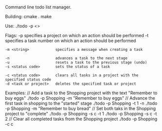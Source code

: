 Command line todo list manager.

Building: 
    cmake .
    make

Use:
    ./todo -p <project name> <<other flags>>

Flags: 
    -p <project name>      specifies a project on which an action should be performed
    -t <task number>       specifies a task number on which an action should be performed
    
    -m <string>            specifies a message when creating a task

    -n                     advances a task to the next stage 
    -u                     resets a task to the previous stage (undo)
    -s <status code>       sets the status of a task 

    -c <status code>       clears all tasks in a project with the specified status code
    -d <task or project>   deletes the specified task or project

Examples:
    // Add a task to the Shopping project with the text "Remember to buy eggs"
    ./todo -p Shopping -m "Remember to buy eggs" 
    // Advance the first task in shopping to the "started" stage
    ./todo -p Shopping -t 1 -n
    ./todo -p Shopping -m "Remember to buy bread"
    // Set both taks in the Shopping project to "complete"
    ./todo -p Shopping -s c -t 1
    ./todo -p Shopping -s c -t 2
    // Clear all completed tasks from the Shopping project
    ./todo -p Shopping -c c
